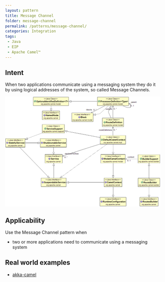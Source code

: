 ```yaml
---
layout: pattern
title: Message Channel
folder: message-channel
permalink: /patterns/message-channel/
categories: Integration
tags:
 - Java
 - EIP
 - Apache Camel™
---
```


## Intent
When two applications communicate using a messaging system they do it by using logical addresses
of the system, so called Message Channels.

![alt text](etc/message-channel.png "Message Channel")

## Applicability
Use the Message Channel pattern when

* two or more applications need to communicate using a messaging system

## Real world examples

* [akka-camel](http://doc.akka.io/docs/akka/snapshot/scala/camel.html)
